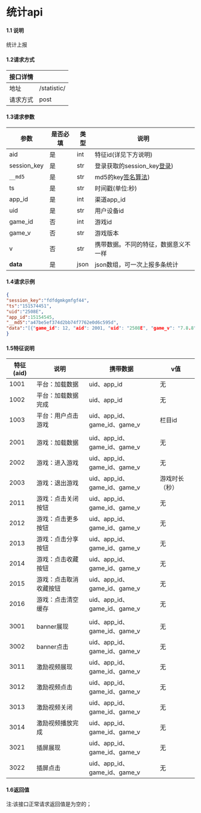 # 统计api

#### 1.1 说明
统计上报
#### 1.2请求方式
|接口详情||
|--|--|
|地址|/statistic/|
|请求方式|post|
#### 1.3请求参数

| 参数        | 是否必填 | 类型 | 说明                            |
| ----------- | -------- | ---- | ----- |
| aid         |    是     | int  | 特征id(详见下方说明)     |
| session_key | 是   | str  | 登录获取的session_key[登录](/Chapter1/登录与验证.md)) |
| `__md5`     | 是       | str  | md5的key[签名算法](/Chapter1/登录与验证.md))     |
| ts          | 是       | str  | 时间戳(单位:秒)      |
| app_id      |是   | int  | 渠道app_id                           |
| uid         |    是     | str  | 用户设备id               |
| game_id         |    否     | int  | 游戏id                |
| game_v         |    否     | str  | 游戏版本           |
| v         |  否     | str  | 携带数据。不同的特征，数据意义不一样            |
| **data**         |    是     | json  |json数组，可一次上报多条统计|

#### 1.4请求示例

```json
{
"session_key":"fdfdgmkgmfgf44",
"ts":"151574451",
"uid":"2508E",
"app_id":15154545,
"__md5":"a47be5ef374d2bb74f7762e0d6c595d",
"data":"[{"game_id": 12, "aid": 2001, "uid": "2508E", "game_v": "7.8.8", "app_id": 15154545}, {"game_id": 12, "app_id": 15154545, "uid": "2508E", "aid": 2002, "game_v": "7.8.8"}, {"app_id": 15154545, "aid": 1001, "uid": "2508E", "game_id": 3}]"
}
```

#### 1.5特征说明

| 特征(aid) | 说明                   | 携带数据                        | v值            |
| --------- | ---------------------- | ------------------------------- | -------------- |
| 1001      | 平台：加载数据         | uid、app_id                     | 无             |
| 1002      | 平台：加载数据完成     | uid、app\_id                    | 无             |
| 1003      | 平台：用户点击游戏     | uid、app\_id、game\_id、game\_v | 栏目id         |
|           |                        |                                 |                |
| 2001      | 游戏：加载数据         | uid、app\_id、game\_id、game\_v | 无             |
| 2002      | 游戏：进入游戏         | uid、app\_id、game\_id、game\_v | 无             |
| 2003      | 游戏：退出游戏         | uid、app\_id、game\_id、game\_v | 游戏时长（秒） |
| 2011      | 游戏：点击关闭按钮     | uid、app\_id、game\_id、game\_v | 无             |
| 2012      | 游戏：点击更多按钮     | uid、app\_id、game\_id、game\_v | 无             |
| 2013      | 游戏：点击分享按钮     | uid、app\_id、game\_id、game\_v | 无             |
| 2014      | 游戏：点击收藏按钮     | uid、app\_id、game\_id、game\_v | 无             |
| 2015      | 游戏：点击取消收藏按钮 | uid、app\_id、game\_id、game\_v | 无             |
| 2016      | 游戏：点击清空缓存     | uid、app\_id、game\_id、game\_v | 无             |
|           |                        |                                 |                |
| 3001      | banner展现             | uid、app\_id、game\_id、game\_v | 无             |
| 3002      | banner点击             | uid、app\_id、game\_id、game\_v | 无             |
| 3011      | 激励视频展现           | uid、app\_id、game\_id、game\_v | 无             |
| 3012      | 激励视频点击           | uid、app\_id、game\_id、game\_v | 无             |
| 3013      | 激励视频关闭           | uid、app\_id、game\_id、game\_v | 无             |
| 3014      | 激励视频播放完成       | uid、app\_id、game\_id、game\_v | 无             |
| 3021      | 插屏展现               | uid、app\_id、game\_id、game\_v | 无             |
| 3022      | 插屏点击               | uid、app\_id、game\_id、game\_v | 无             |

#### 1.6返回值
注:该接口正常请求返回值是为空的；